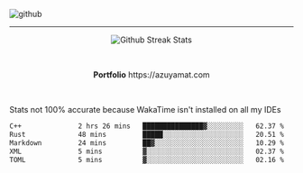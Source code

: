 ![github](https://media.discordapp.net/attachments/881363147364118528/1142610121697021952/background.png?width=1000&height=300)<br>
___
<p align="center">
  <img alt="Github Streak Stats" src="https://streak-stats.demolab.com?user=Azuyamat&theme=transparent&hide_border=true"/>
</p><br>
<p align="center">
      <strong>Portfolio</strong> https://azuyamat.com
</p><br>

Stats not 100% accurate because WakaTime isn't installed on all my IDEs
<!--START_SECTION:waka-->

```txt
C++              2 hrs 26 mins   ███████████████▓░░░░░░░░░   62.37 %
Rust             48 mins         █████░░░░░░░░░░░░░░░░░░░░   20.51 %
Markdown         24 mins         ██▓░░░░░░░░░░░░░░░░░░░░░░   10.29 %
XML              5 mins          ▓░░░░░░░░░░░░░░░░░░░░░░░░   02.37 %
TOML             5 mins          ▓░░░░░░░░░░░░░░░░░░░░░░░░   02.16 %
```

<!--END_SECTION:waka-->
